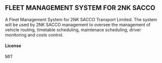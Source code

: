 ## FLEET MANAGEMENT SYSTEM FOR 2NK SACCO

A Fleet Management System for 2NK SACCO Transport Limited. The system will be used by 2NK SACCO management to oversee the management of vehicle routing, timetable scheduling, maintenace scheduling, driver monitoring and costs control.

#### License

MIT